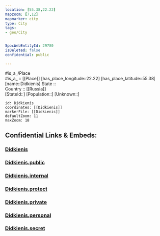 ```yaml
---
location: [55.38,22.22] 
mapzoom: [7,12] 
mapmarker: city 
type: City
tags:
- geo/City


SpocWebEntityId: 29780
isDeleted: false
confidential: public

---
```

#is_a_/Place  
#is_a_ :: [[Place]] 
[has_place_longitude::22.22] 
[has_place_latitude::55.38] 
[name::Didkienis] 
State ::  
Country :: [[Russia]]  
[StateId::] 
[Population::] 
[Unknown::] 


```leaflet
id: Didkienis
coordinates: [[Didkienis]] 
markerFile: [[Didkienis]] 
defaultZoom: 11 
maxZoom: 18
```


## Confidential Links & Embeds: 

### [Didkienis](/_Standards/Earth/Continent/Europe/Europe~North/Lithuania/Counties~Lithuania/Taurages/City/Didkienis.md) 

### [Didkienis.public](/_public/Earth/Continent/Europe/Europe~North/Lithuania/Counties~Lithuania/Taurages/City/Didkienis.public.md) 

### [Didkienis.internal](/_internal/Earth/Continent/Europe/Europe~North/Lithuania/Counties~Lithuania/Taurages/City/Didkienis.internal.md) 

### [Didkienis.protect](/_protect/Earth/Continent/Europe/Europe~North/Lithuania/Counties~Lithuania/Taurages/City/Didkienis.protect.md) 

### [Didkienis.private](/_private/Earth/Continent/Europe/Europe~North/Lithuania/Counties~Lithuania/Taurages/City/Didkienis.private.md) 

### [Didkienis.personal](/_personal/Earth/Continent/Europe/Europe~North/Lithuania/Counties~Lithuania/Taurages/City/Didkienis.personal.md) 

### [Didkienis.secret](/_secret/Earth/Continent/Europe/Europe~North/Lithuania/Counties~Lithuania/Taurages/City/Didkienis.secret.md)

